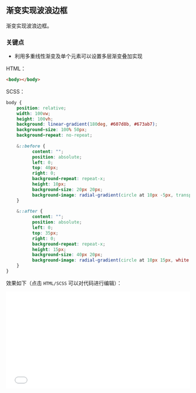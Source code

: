 ## 渐变实现波浪边框

渐变实现波浪边框。

### 关键点

+ 利用多重线性渐变及单个元素可以设置多层渐变叠加实现


HTML：

```html
<body></body>
```

SCSS：
```scss
body {
    position: relative;
    width: 100vw;
    height: 100vh;
    background: linear-gradient(180deg, #607d8b, #673ab7);
    background-size: 100% 50px;
    background-repeat: no-repeat;
    
    &::before {
          content: "";
          position: absolute;
          left: 0;
          top: 40px;
          right: 0;
          background-repeat: repeat-x;
          height: 10px;
          background-size: 20px 20px;
          background-image: radial-gradient(circle at 10px -5px, transparent 12px, #fff 13px, #fff 20px);
    }
    
    &::after {
          content: "";
          position: absolute;
          left: 0;
          top: 35px;
          right: 0;
          background-repeat: repeat-x;
          height: 15px;
          background-size: 40px 20px;
          background-image: radial-gradient(circle at 10px 15px, white 12px, transparent 13px);
    }
}
```

效果如下（点击 `HTML/SCSS` 可以对代码进行编辑）：

<iframe height='265' scrolling='no' title='波浪边框(优惠券边框)' src='//codepen.io/Chokcoco/embed/MzwxBm/?height=265&theme-id=0&default-tab=css,result' frameborder='no' allowtransparency='true' allowfullscreen='true' style='width: 100%;'>See the Pen <a href='https://codepen.io/Chokcoco/pen/MzwxBm/'>波浪边框(优惠券边框)</a> by Chokcoco (<a href='https://codepen.io/Chokcoco'>@Chokcoco</a>) on <a href='https://codepen.io'>CodePen</a>.
</iframe>